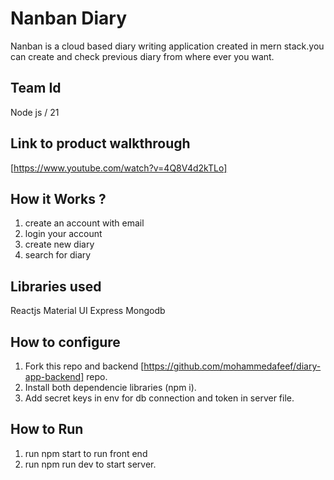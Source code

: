 # Nanban Diary
Nanban is a cloud based diary writing application created in mern stack.you can create and check previous diary from where ever you want.
## Team Id
Node js / 21
## Link to product walkthrough
[https://www.youtube.com/watch?v=4Q8V4d2kTLo]
## How it Works ?
1. create an account with email
2. login your account
3. create new diary
4. search for diary
## Libraries used
Reactjs
Material UI
Express
Mongodb
## How to configure
1. Fork this repo and backend [https://github.com/mohammedafeef/diary-app-backend] repo.
2. Install both dependencie libraries (npm i).
3. Add secret keys in env for db connection and token in server file.
## How to Run
1. run npm start to run front end
2. run npm run dev to start server.
